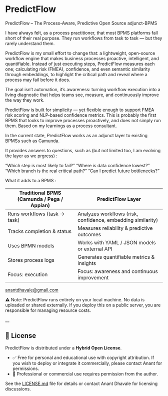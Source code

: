 # PredictFlow 

PredictFlow – The Process-Aware, Predictive Open Source adjunct-BPMS 

I have always felt, as a process practitioner, that most BPMS platforms fall short of their real purpose. They run workflows from task to task — but they rarely understand them.

PredictFlow is my small effort to change that: a lightweight, open-source workflow engine that makes business processes proactive, intelligent, and quantifiable.
Instead of just executing steps, PredictFlow measures each one; calculating risk (FMEA), confidence, and even semantic similarity through embeddings, to highlight the critical path and reveal where a process may fail before it does.

The goal isn’t automation, it’s awareness: turning workflow execution into a living diagnostic that helps teams see, measure, and continuously improve the way they work.

PredictFlow is built for simplicity — yet flexible enough to support FMEA risk scoring and NLP-based confidence metrics.
This is probably the first BPMS that looks to improve processes proactively, and does not simply run them. 
Based on my learnings as a process consultant.

In the current state, PredictFlow works as an adjunct layer to existing BPMSs such as Camunda.

It provides answers to questions, such as (but not limited too, I am evolving the layer as we prgress) :

“Which step is most likely to fail?”
“Where is data confidence lowest?”
“Which branch is the real critical path?”
“Can I predict future bottlenecks?”

What it adds to a BPMS : 

| Traditional BPMS (Camunda / Pega / Appian) | PredictFlow Layer                                           |
| ------------------------------------------ | ----------------------------------------------------------- |
| Runs workflows (task → task)               | Analyzes workflows (risk, confidence, embedding similarity) |
| Tracks completion & status                 | Measures reliability & predictive outcomes                  |
| Uses BPMN models                           | Works with YAML / JSON models or external API               |
| Stores process logs                        | Generates quantifiable metrics & insights                   |
| Focus: execution                           | Focus: awareness and continuous improvement                 |


anantdhavale@gmail.com


⚠️ Note:
PredictFlow runs entirely on your local machine.
No data is uploaded or shared externally.
If you deploy this on a public server, you are responsible for managing resource costs.

__



## 📄 License

PredictFlow is distributed under a **Hybrid Open License**.

- ✅ Free for personal and educational use with copyright attribution.  If you wish to deploy or integrate it commercially, please contact Anant for permissions.
- 🚫 Professional or commercial use requires permission from the author.  

See the [LICENSE.md](./LICENSE.md) file for details or contact Anant Dhavale for licensing discussions.
